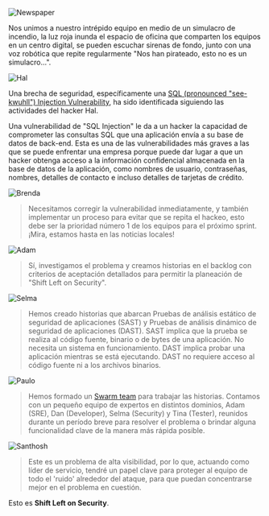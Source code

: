 ![Newspaper](../../assets/online-devops-dojo/shift-security-left/newspaper.jpg)

Nos unimos a nuestro intrépido equipo en medio de un simulacro de incendio, la luz roja inunda el espacio de oficina que comparten los equipos en un centro digital, se pueden escuchar sirenas de fondo, junto con una voz robótica que repite regularmente "Nos han pirateado, esto no es un simulacro...".

![Hal](../../assets/online-devops-dojo/shift-security-left/hal.png)

Una brecha de seguridad, específicamente una [SQL (pronounced "see-kwuhll") Injection Vulnerability](https://en.wikipedia.org/wiki/SQL_injection), ha sido identificada siguiendo las actividades del hacker Hal.

Una vulnerabilidad de "SQL Injection" le da a un hacker la capacidad de comprometer las consultas SQL que una aplicación envía a su base de datos de back-end. Esta es una de las vulnerabilidades más graves a las que se puede enfrentar una empresa porque puede dar lugar a que un hacker obtenga acceso a la información confidencial almacenada en la base de datos de la aplicación, como nombres de usuario, contraseñas, nombres, detalles de contacto e incluso detalles de tarjetas de crédito.

![Brenda](../../assets/online-devops-dojo/shift-security-left/brenda.png)

> Necesitamos corregir la vulnerabilidad inmediatamente, y también implementar un proceso para evitar que se repita el hackeo, esto debe ser la prioridad número 1 de los equipos para el próximo sprint. ¡Mira, estamos hasta en las noticias locales!

![Adam](../../assets/online-devops-dojo/shift-security-left/adam.png)

> Sí, investigamos el problema y creamos historias en el backlog con criterios de aceptación detallados para permitir la planeación de "Shift Left on Security".

![Selma](../../assets/online-devops-dojo/shift-security-left/selma.png)

> Hemos creado historias que abarcan Pruebas de análisis estático de seguridad de aplicaciones (SAST) y Pruebas de análisis dinámico de seguridad de aplicaciones (DAST). SAST implica que la prueba se realiza al código fuente, binario o de bytes de una aplicación. No necesita un sistema en funcionamiento. DAST implica probar una aplicación mientras se está ejecutando. DAST no requiere acceso al código fuente ni a los archivos binarios.

![Paulo](../../assets/online-devops-dojo/shift-security-left/paulo.png)

> Hemos formado un [Swarm team](https://www.infoq.com/news/2013/02/swarming-agile-teams-deliver) para trabajar las historias. Contamos con un pequeño equipo de expertos en distintos dominios, Adam (SRE), Dan (Developer), Selma (Security) y Tina (Tester), reunidos durante un período breve para resolver el problema o brindar alguna funcionalidad clave de la manera más rápida posible.

![Santhosh](../../assets/online-devops-dojo/shift-security-left/santhosh.png)

> Este es un problema de alta visibilidad, por lo que, actuando como líder de servicio, tendré un papel clave para proteger al equipo de todo el 'ruido' alrededor del ataque, para que puedan concentrarse mejor en el problema en cuestión.

Esto es **Shift Left on Security**.
